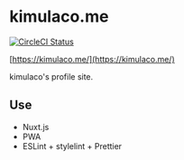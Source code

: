 # kimulaco.me

[![CircleCI Status](https://circleci.com/gh/kimulaco/kimulaco.me/tree/master.svg?style=svg)](https://circleci.com/gh/kimulaco/kimulaco.me/tree/master)

[https://kimulaco.me/](https://kimulaco.me/)

kimulaco's profile site.

## Use

- Nuxt.js
- PWA
- ESLint + stylelint +  Prettier
